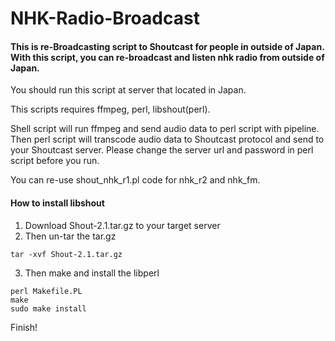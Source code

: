 # NHK-Radio-Broadcast

#### This is re-Broadcasting script to Shoutcast for people in outside of Japan. With this script, you can re-broadcast and listen nhk radio from outside of Japan.

You should run this script at server that located in Japan.

This scripts requires ffmpeg, perl, libshout(perl).

Shell script will run ffmpeg and send audio data to perl script with pipeline. 
Then perl script will transcode audio data to Shoutcast protocol and send to your Shoutcast server.
Please change the server url and password in perl script before you run.

You can re-use shout_nhk_r1.pl code for nhk_r2 and nhk_fm.



#### How to install libshout

1. Download Shout-2.1.tar.gz to your target server
2. Then un-tar the tar.gz
```
tar -xvf Shout-2.1.tar.gz
```
3. Then make and install the libperl
```
perl Makefile.PL
make
sudo make install
```

Finish!

